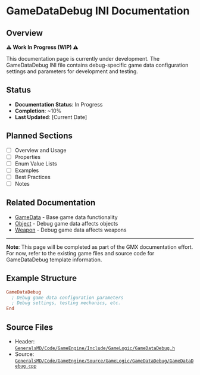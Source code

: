 # GameDataDebug INI Documentation

## Overview

**⚠️ Work In Progress (WIP) ⚠️**

This documentation page is currently under development. The GameDataDebug INI file contains debug-specific game data configuration settings and parameters for development and testing.

## Status

- **Documentation Status**: In Progress
- **Completion**: ~10%
- **Last Updated**: [Current Date]

## Planned Sections

- [ ] Overview and Usage
- [ ] Properties
- [ ] Enum Value Lists
- [ ] Examples
- [ ] Best Practices
- [ ] Notes

## Related Documentation

- [GameData](GameData.md) - Base game data functionality
- [Object](Object.md) - Debug game data affects objects
- [Weapon](Weapon.md) - Debug game data affects weapons

---

**Note**: This page will be completed as part of the GMX documentation effort. For now, refer to the existing game files and source code for GameDataDebug template information.

## Example Structure

```ini
GameDataDebug
  ; Debug game data configuration parameters
  ; Debug settings, testing mechanics, etc.
End
```

## Source Files

- Header: [`GeneralsMD/Code/GameEngine/Include/GameLogic/GameDataDebug.h`](../GeneralsMD/Code/GameEngine/Include/GameLogic/GameDataDebug.h)
- Source: [`GeneralsMD/Code/GameEngine/Source/GameLogic/GameDataDebug/GameDataDebug.cpp`](../GeneralsMD/Code/GameEngine/Source/GameLogic/GameDataDebug/GameDataDebug.cpp)
